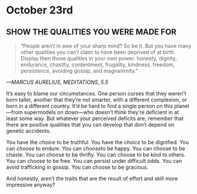 # October 23rd
## SHOW THE QUALITIES YOU WERE MADE FOR

> “People aren’t in awe of your sharp mind? So be it. But you have many other qualities you can’t claim to have been deprived of at birth. Display then those qualities in your own power: honesty, dignity, endurance, chastity, contentment, frugality, kindness, freedom, persistence, avoiding gossip, and magnanimity.”

*—MARCUS AURELIUS, MEDITATIONS, 5.5*

It’s easy to blame our circumstances. One person curses that they weren’t born taller, another that they’re not smarter, with a different complexion, or born in a different country. It’d be hard to find a single person on this planet—from supermodels on down—who doesn’t think they’re deficient in at least some way. But whatever your perceived deficits are, remember that there are positive qualities that you can develop that don’t depend on genetic accidents.

You have the *choice* to be truthful. You have the *choice* to be dignified. You can *choose* to endure. You can *choose*to be happy. You can choose to be chaste. You can choose to be thrifty. You can choose to be kind to others. You can choose to be free. You can persist under difficult odds. You can avoid trafficking in gossip. You can choose to be gracious.

And honestly, aren’t the traits that are the result of effort and skill more impressive anyway?

